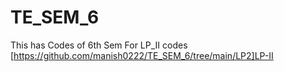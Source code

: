 # TE_SEM_6
This has Codes of 6th Sem 
For LP_II codes [https://github.com/manish0222/TE_SEM_6/tree/main/LP2]LP-II
